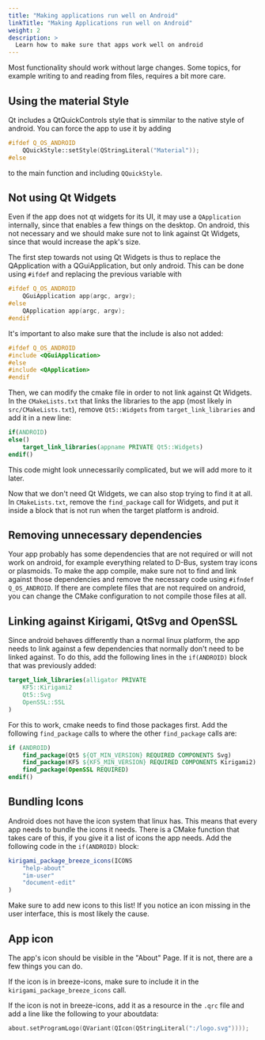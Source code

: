 ```yaml
---
title: "Making applications run well on Android"
linkTitle: "Making Applications run well on Android"
weight: 2
description: >
  Learn how to make sure that apps work well on android
---
```


Most functionality should work without large changes. Some topics, for example writing to and reading from files, requires a bit more care.

## Using the material Style

Qt includes a QtQuickControls style that is simmilar to the native style of android. You can force the app to use it by adding

```cpp
#ifdef Q_OS_ANDROID
    QQuickStyle::setStyle(QStringLiteral("Material"));
#else
```

to the main function and including `QQuickStyle`.

## Not using Qt Widgets

Even if the app does not qt widgets for its UI, it may use a `QApplication` internally, since that enables a few things on the desktop.
On android, this not necessary and we should make sure not to link against Qt Widgets, since that would increase the apk's size.

The first step towards not using Qt Widgets is thus to replace the QApplication with a QGuiApplication, but only android. This can be done using `#ifdef` and replacing the previous variable with

```cpp
#ifdef Q_OS_ANDROID
    QGuiApplication app(argc, argv);
#else
    QApplication app(argc, argv);
#endif
```

It's important to also make sure that the include is also not added:

```cpp
#ifdef Q_OS_ANDROID
#include <QGuiApplication>
#else
#include <QApplication>
#endif
```

Then, we can modify the cmake file in order to not link against Qt Widgets. In the `CMakeLists.txt` that links the libraries to the app (most likely in `src/CMakeLists.txt`), remove `Qt5::Widgets` from `target_link_libraries` and add it in a new line:

```cmake
if(ANDROID)
else()
    target_link_libraries(appname PRIVATE Qt5::Widgets)
endif()
```

This code might look unnecessarily complicated, but we will add more to it later.

Now that we don't need Qt Widgets, we can also stop trying to find it at all. In `CMakeLists.txt`, remove the `find_package` call for Widgets, and put it inside a block that is not run when the target platform is android.

## Removing unnecessary dependencies

Your app probably has some dependencies that are not required or will not work on android, for example everything related to D-Bus, system tray icons or plasmoids. To make the app compile, make sure not to find and link against those dependencies and remove the necessary code using `#ifndef Q_OS_ANDROID`. If there are complete files that are not required on android, you can change the CMake configuration to not compile those files at all.

## Linking against Kirigami, QtSvg and OpenSSL

Since android behaves differently than a normal linux platform, the app needs to link against a few dependencies that normally don't need to be linked against.
To do this, add the following lines in the `if(ANDROID)` block that was previously added:

```cmake
target_link_libraries(alligator PRIVATE
    KF5::Kirigami2
    Qt5::Svg
    OpenSSL::SSL
)
```

For this to work, cmake needs to find those packages first. Add the following `find_package` calls to where the other `find_package` calls are:

```cmake
if (ANDROID)
    find_package(Qt5 ${QT_MIN_VERSION} REQUIRED COMPONENTS Svg)
    find_package(KF5 ${KF5_MIN_VERSION} REQUIRED COMPONENTS Kirigami2)
    find_package(OpenSSL REQUIRED)
endif()
```

## Bundling Icons

Android does not have the icon system that linux has. This means that every app needs to bundle the icons it needs. There is a CMake function that takes care of this, if you give it a list of icons the app needs.
Add the following code in the `if(ANDROID)` block:

```cmake
kirigami_package_breeze_icons(ICONS
    "help-about"
    "im-user"
    "document-edit"
)
```

Make sure to add new icons to this list! If you notice an icon missing in the user interface, this is most likely the cause.

## App icon

The app's icon should be visible in the "About" Page. If it is not, there are a few things you can do.

If the icon is in breeze-icons, make sure to include it in the `kirigami_package_breeze_icons` call.

If the icon is not in breeze-icons, add it as a resource in the `.qrc` file and add a line like the following to your aboutdata:

```cpp
about.setProgramLogo(QVariant(QIcon(QStringLiteral(":/logo.svg"))));
```
